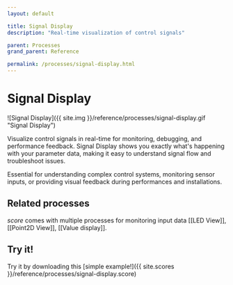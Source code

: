 ```yaml
---
layout: default

title: Signal Display
description: "Real-time visualization of control signals"

parent: Processes
grand_parent: Reference

permalink: /processes/signal-display.html
---
```

# Signal Display

![Signal Display]({{ site.img }}/reference/processes/signal-display.gif "Signal Display")

Visualize control signals in real-time for monitoring, debugging, and performance feedback. Signal Display shows you exactly what's happening with your parameter data, making it easy to understand signal flow and troubleshoot issues.

Essential for understanding complex control systems, monitoring sensor inputs, or providing visual feedback during performances and installations.

## Related processes

*score* comes with multiple processes for monitoring input data [[LED View]], [[Point2D View]], [[Value display]].

## Try it!

Try it by downloading this [simple example!]({{ site.scores }}/reference/processes/signal-display.score)
